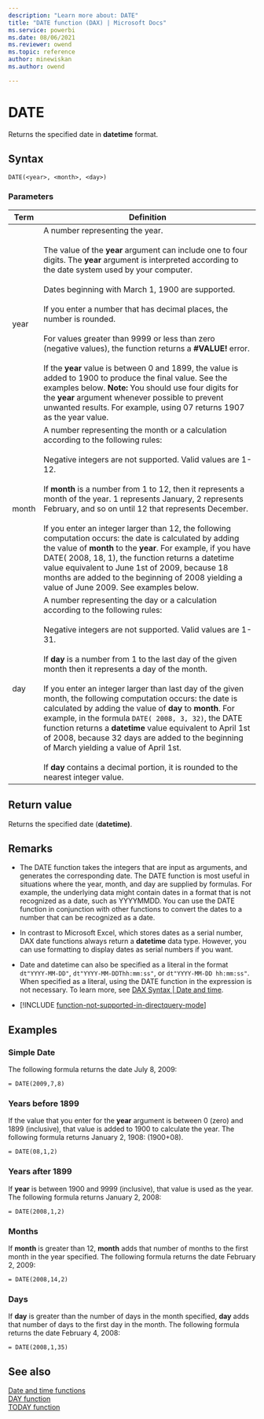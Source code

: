 ```yaml
---
description: "Learn more about: DATE"
title: "DATE function (DAX) | Microsoft Docs"
ms.service: powerbi 
ms.date: 08/06/2021
ms.reviewer: owend
ms.topic: reference
author: minewiskan
ms.author: owend

---
```

# DATE

Returns the specified date in **datetime** format.  
  
## Syntax  
  
```dax
DATE(<year>, <month>, <day>)  
```
  
### Parameters  
  
|Term|Definition|  
|--------|--------------|  
|year|A number representing the year.<br /><br />The value of the **year** argument can include one to four digits. The **year** argument is interpreted according to the date system used by your computer.<br /><br />Dates beginning with March 1, 1900 are supported.<br /><br />If you enter a number that has decimal places, the number is rounded.<br /><br />For values greater than 9999 or less than zero (negative values), the function returns a **#VALUE!** error.<br /><br />If the **year** value is between 0 and 1899, the value is added to 1900 to produce the final value. See the examples below. **Note:** You should use four digits for the **year** argument whenever possible to prevent unwanted results. For example, using 07 returns 1907 as the year value.|  
|month|A number representing the month or a calculation according to the following rules:<br /><br />Negative integers are not supported. Valid values are 1-12. <br /><br />If **month** is a number from 1 to 12, then it represents a month of the year. 1 represents January, 2 represents February, and so on until 12 that represents December.<br /><br />If you enter an integer larger than 12, the following computation occurs: the date is calculated by adding the value of **month** to the **year**. For example, if you have DATE( 2008, 18, 1), the function returns a datetime value equivalent to June 1st of 2009, because 18 months are added to the beginning of 2008 yielding a value of June 2009. See examples below.|  
|day|A number representing the day or a calculation according to the following rules:<br /><br />Negative integers are not supported. Valid values are 1-31. <br /><br />If **day** is a number from 1 to the last day of the given month then it represents a day of the month.<br /><br />If you enter an integer larger than last day of the given month, the following computation occurs: the date is calculated by adding the value of **day** to **month**. For example, in the formula `DATE( 2008, 3, 32)`, the DATE function returns a **datetime** value equivalent to April 1st of 2008, because 32 days are added to the beginning of March yielding a value of April 1st.<br /><br />If **day** contains a decimal portion, it is rounded to the nearest integer value.|  
  
## Return value

Returns the specified date (**datetime)**.  
  
## Remarks

- The DATE function takes the integers that are input as arguments, and generates the corresponding date. The DATE function is most useful in situations where the year, month, and day are supplied by formulas. For example, the underlying data might contain dates in a format that is not recognized as a date, such as YYYYMMDD. You can use the DATE function in conjunction with other functions to convert the dates to a number that can be recognized as a date.  
  
- In contrast to Microsoft Excel, which stores dates as a serial number, DAX date functions always return a **datetime** data type. However, you can use formatting to display dates as serial numbers if you want.  

- Date and datetime can also be specified as a literal in the format `dt"YYYY-MM-DD"`, `dt"YYYY-MM-DDThh:mm:ss"`, or `dt"YYYY-MM-DD hh:mm:ss"`. When specified as a literal, using the DATE function in the expression is not necessary. To learn more, see [DAX Syntax | Date and time](dax-syntax-reference.md#date-and-time).
  
- [!INCLUDE [function-not-supported-in-directquery-mode](includes/function-not-supported-in-directquery-mode.md)]
  
## Examples
  
### Simple Date

The following formula returns the date July 8, 2009:  
  
```dax
= DATE(2009,7,8)  
```
  
### Years before 1899  

If the value that you enter for the **year** argument is between 0 (zero) and 1899 (inclusive), that value is added to 1900 to calculate the year. The following formula returns January 2, 1908: (1900+08).  
  
```dax
= DATE(08,1,2)  
```
  
### Years after 1899  

If **year** is between 1900 and 9999 (inclusive), that value is used as the year. The following formula returns January 2, 2008:  
  
```dax
= DATE(2008,1,2)  
```
  
### Months  

If **month** is greater than 12, **month** adds that number of months to the first month in the year specified. The following formula returns the date February 2, 2009:  
  
```dax
= DATE(2008,14,2)  
```
  
### Days  

If **day** is greater than the number of days in the month specified, **day** adds that number of days to the first day in the month. The following formula returns the date February 4, 2008:  

```dax
= DATE(2008,1,35)  
```



## See also

[Date and time functions](date-and-time-functions-dax.md)  
[DAY function](day-function-dax.md)  
[TODAY function](today-function-dax.md)

